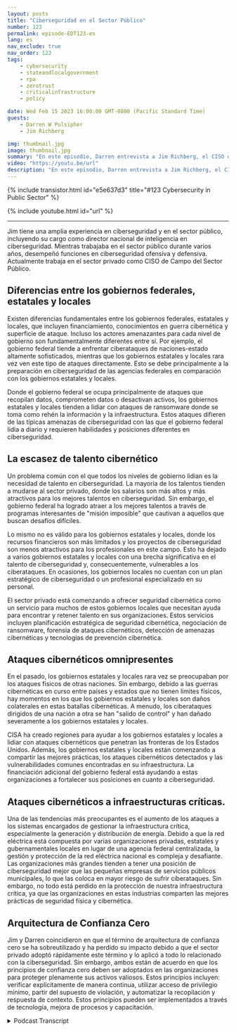 ```yaml
---
layout: posts
title: "Ciberseguridad en el Sector Público"
number: 123
permalink: episode-EDT123-es
lang: es
nav_exclude: true
nav_order: 123
tags:
    - cybersecurity
    - stateandlocalgovernment
    - rpa
    - zerotrust
    - criticalinfrastructure
    - policy

date: Wed Feb 15 2023 16:00:00 GMT-0800 (Pacific Standard Time)
guests:
    - Darren W Pulsipher
    - Jim Richberg

img: thumbnail.jpg
image: thumbnail.jpg
summary: "En este episodio, Darren entrevista a Jim Richberg, el CISO de campo del sector público de Forinet, para discutir las diferencias en ciberseguridad en el sector público. El gobierno federal es muy diferente de los gobiernos estatales y locales en lo que respecta a ciberseguridad y sus enfoques."
video: "https://youtu.be/url"
description: "En este episodio, Darren entrevista a Jim Richberg, el CISO de campo del sector público de Forinet, para discutir las diferencias en ciberseguridad en el sector público. El gobierno federal es muy diferente de los gobiernos estatales y locales en lo que respecta a ciberseguridad y sus enfoques."
---
```


<div>
{% include transistor.html id="e5e637d3" title="#123 Cybersecurity in Public Sector" %}

{% include youtube.html id="url" %}
</div>

---

Jim tiene una amplia experiencia en ciberseguridad y en el sector público, incluyendo su cargo como director nacional de inteligencia en ciberseguridad. Mientras trabajaba en el sector público durante varios años, desempeñó funciones en ciberseguridad ofensiva y defensiva. Actualmente trabaja en el sector privado como CISO de Campo del Sector Público.

## Diferencias entre los gobiernos federales, estatales y locales

Existen diferencias fundamentales entre los gobiernos federales, estatales y locales, que incluyen financiamiento, conocimientos en guerra cibernética y superficie de ataque. Incluso los actores amenazantes para cada nivel de gobierno son fundamentalmente diferentes entre sí. Por ejemplo, el gobierno federal tiende a enfrentar ciberataques de naciones-estado altamente sofisticados, mientras que los gobiernos estatales y locales rara vez ven este tipo de ataques directamente. Esto se debe principalmente a la preparación en ciberseguridad de las agencias federales en comparación con los gobiernos estatales y locales.

Donde el gobierno federal se ocupa principalmente de ataques que recopilan datos, comprometen datos o desactivan activos, los gobiernos estatales y locales tienden a lidiar con ataques de ransomware donde se toma como rehén la información y la infraestructura. Estos ataques difieren de las típicas amenazas de ciberseguridad con las que el gobierno federal lidia a diario y requieren habilidades y posiciones diferentes en ciberseguridad.

## La escasez de talento cibernético

Un problema común con el que todos los niveles de gobierno lidian es la necesidad de talento en ciberseguridad. La mayoría de los talentos tienden a mudarse al sector privado, donde los salarios son más altos y más atractivos para los mejores talentos en ciberseguridad. Sin embargo, el gobierno federal ha logrado atraer a los mejores talentos a través de programas interesantes de "misión imposible" que cautivan a aquellos que buscan desafíos difíciles.

Lo mismo no es válido para los gobiernos estatales y locales, donde los recursos financieros son más limitados y los proyectos de ciberseguridad son menos atractivos para los profesionales en este campo. Esto ha dejado a varios gobiernos estatales y locales con una brecha significativa en el talento de ciberseguridad y, consecuentemente, vulnerables a los ciberataques. En ocasiones, los gobiernos locales no cuentan con un plan estratégico de ciberseguridad o un profesional especializado en su personal.

El sector privado está comenzando a ofrecer seguridad cibernética como un servicio para muchos de estos gobiernos locales que necesitan ayuda para encontrar y retener talento en sus organizaciones. Estos servicios incluyen planificación estratégica de seguridad cibernética, negociación de ransomware, forensia de ataques cibernéticos, detección de amenazas cibernéticas y tecnologías de prevención cibernética.

## Ataques cibernéticos omnipresentes

En el pasado, los gobiernos estatales y locales rara vez se preocupaban por los ataques físicos de otras naciones. Sin embargo, debido a las guerras cibernéticas en curso entre países y estados que no tienen límites físicos, hay momentos en los que los gobiernos estatales y locales son daños colaterales en estas batallas cibernéticas. A menudo, los ciberataques dirigidos de una nación a otra se han "salido de control" y han dañado severamente a los gobiernos estatales y locales.

CISA ha creado regiones para ayudar a los gobiernos estatales y locales a lidiar con ataques cibernéticos que penetran las fronteras de los Estados Unidos. Además, los gobiernos estatales y locales están comenzando a compartir las mejores prácticas, los ataques cibernéticos detectados y las vulnerabilidades comunes encontradas en su infraestructura. La financiación adicional del gobierno federal está ayudando a estas organizaciones a fortalecer sus posiciones en cuanto a ciberseguridad.

## Ataques cibernéticos a infraestructuras críticas.

Una de las tendencias más preocupantes es el aumento de los ataques a los sistemas encargados de gestionar la infraestructura crítica, especialmente la generación y distribución de energía. Debido a que la red eléctrica está compuesta por varias organizaciones privadas, estatales y gubernamentales locales en lugar de una agencia federal centralizada, la gestión y protección de la red eléctrica nacional es compleja y desafiante. Las organizaciones más grandes tienden a tener una posición de ciberseguridad mejor que las pequeñas empresas de servicios públicos municipales, lo que las coloca en mayor riesgo de sufrir ciberataques. Sin embargo, no todo está perdido en la protección de nuestra infraestructura crítica, ya que las organizaciones en estas industrias comparten las mejores prácticas de seguridad física y cibernética.

## Arquitectura de Confianza Cero

Jim y Darren coincidieron en que el término de arquitectura de confianza cero se ha sobreutilizado y ha perdido su impacto debido a que el sector privado adoptó rápidamente este término y lo aplicó a todo lo relacionado con la ciberseguridad. Sin embargo, ambos están de acuerdo en que los principios de confianza cero deben ser adoptados en las organizaciones para proteger plenamente sus activos valiosos. Estos principios incluyen: verificar explícitamente de manera continua, utilizar acceso de privilegio mínimo, partir del supuesto de violación, y automatizar la recopilación y respuesta de contexto. Estos principios pueden ser implementados a través de tecnología, mejora de procesos y capacitación.



<details>
<summary> Podcast Transcript </summary>

<p></p>

</details>
